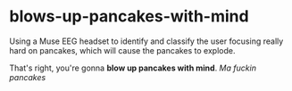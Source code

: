 # blows-up-pancakes-with-mind
Using a Muse EEG headset to identify and classify the user focusing really hard on pancakes, which will cause the pancakes to explode. 

That's right, you're gonna __blow up pancakes with mind__. *Ma fuckin pancakes*

